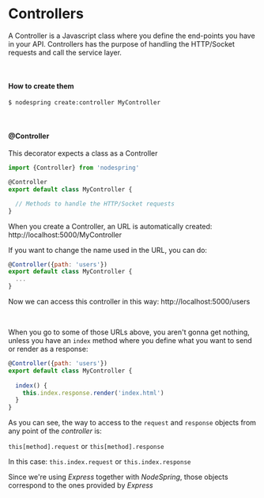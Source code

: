 # Controllers

A Controller is a Javascript class where you define the end-points you have in your API. Controllers has the purpose of handling the HTTP/Socket requests and call the service layer.


<br/>


#### How to create them
```bash
$ nodespring create:controller MyController
```

<br/>

#### @Controller

This decorator expects a class as a Controller

```javascript
import {Controller} from 'nodespring'

@Controller
export default class MyController {

  // Methods to handle the HTTP/Socket requests
}
```

When you create a Controller, an URL is automatically created: http://localhost:5000/MyController

If you want to change the name used in the URL, you can do:

```javascript
@Controller({path: 'users'})
export default class MyController {
  ...
}
```
Now we can access this controller in this way: http://localhost:5000/users

<br/>

When you go to some of those URLs above, you aren't gonna get nothing, unless you have an `index` method where you define what you want to send or render as a response:

```javascript
@Controller({path: 'users'})
export default class MyController {
  
  index() {
    this.index.response.render('index.html')
  }
}
```

As you can see, the way to access to the `request` and `response` objects from any point of the *controller* is:

`this[method].request` or `this[method].response`

In this case:
`this.index.request` or `this.index.response`

Since we're using *Express* together with *NodeSpring*, those objects correspond to the ones provided by *Express*